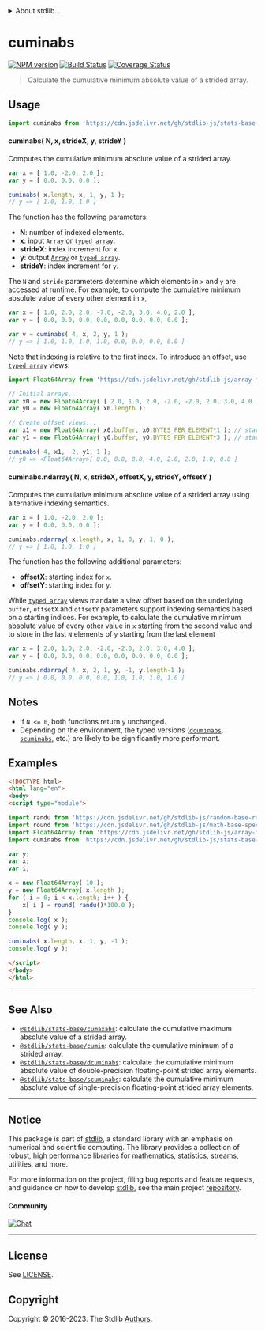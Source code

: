 <!--

@license Apache-2.0

Copyright (c) 2020 The Stdlib Authors.

Licensed under the Apache License, Version 2.0 (the "License");
you may not use this file except in compliance with the License.
You may obtain a copy of the License at

   http://www.apache.org/licenses/LICENSE-2.0

Unless required by applicable law or agreed to in writing, software
distributed under the License is distributed on an "AS IS" BASIS,
WITHOUT WARRANTIES OR CONDITIONS OF ANY KIND, either express or implied.
See the License for the specific language governing permissions and
limitations under the License.

-->


<details>
  <summary>
    About stdlib...
  </summary>
  <p>We believe in a future in which the web is a preferred environment for numerical computation. To help realize this future, we've built stdlib. stdlib is a standard library, with an emphasis on numerical and scientific computation, written in JavaScript (and C) for execution in browsers and in Node.js.</p>
  <p>The library is fully decomposable, being architected in such a way that you can swap out and mix and match APIs and functionality to cater to your exact preferences and use cases.</p>
  <p>When you use stdlib, you can be absolutely certain that you are using the most thorough, rigorous, well-written, studied, documented, tested, measured, and high-quality code out there.</p>
  <p>To join us in bringing numerical computing to the web, get started by checking us out on <a href="https://github.com/stdlib-js/stdlib">GitHub</a>, and please consider <a href="https://opencollective.com/stdlib">financially supporting stdlib</a>. We greatly appreciate your continued support!</p>
</details>

# cuminabs

[![NPM version][npm-image]][npm-url] [![Build Status][test-image]][test-url] [![Coverage Status][coverage-image]][coverage-url] <!-- [![dependencies][dependencies-image]][dependencies-url] -->

> Calculate the cumulative minimum absolute value of a strided array.

<section class="intro">

</section>

<!-- /.intro -->



<section class="usage">

## Usage

```javascript
import cuminabs from 'https://cdn.jsdelivr.net/gh/stdlib-js/stats-base-cuminabs@v0.1.0-esm/index.mjs';
```

#### cuminabs( N, x, strideX, y, strideY )

Computes the cumulative minimum absolute value of a strided array.

```javascript
var x = [ 1.0, -2.0, 2.0 ];
var y = [ 0.0, 0.0, 0.0 ];

cuminabs( x.length, x, 1, y, 1 );
// y => [ 1.0, 1.0, 1.0 ]
```

The function has the following parameters:

-   **N**: number of indexed elements.
-   **x**: input [`Array`][mdn-array] or [`typed array`][mdn-typed-array].
-   **strideX**: index increment for `x`.
-   **y**: output [`Array`][mdn-array] or [`typed array`][mdn-typed-array].
-   **strideY**: index increment for `y`.

The `N` and `stride` parameters determine which elements in `x` and `y` are accessed at runtime. For example, to compute the cumulative minimum absolute value of every other element in `x`,

```javascript
var x = [ 1.0, 2.0, 2.0, -7.0, -2.0, 3.0, 4.0, 2.0 ];
var y = [ 0.0, 0.0, 0.0, 0.0, 0.0, 0.0, 0.0, 0.0 ];

var v = cuminabs( 4, x, 2, y, 1 );
// y => [ 1.0, 1.0, 1.0, 1.0, 0.0, 0.0, 0.0, 0.0 ]
```

Note that indexing is relative to the first index. To introduce an offset, use [`typed array`][mdn-typed-array] views.

<!-- eslint-disable stdlib/capitalized-comments -->

```javascript
import Float64Array from 'https://cdn.jsdelivr.net/gh/stdlib-js/array-float64@esm/index.mjs';

// Initial arrays...
var x0 = new Float64Array( [ 2.0, 1.0, 2.0, -2.0, -2.0, 2.0, 3.0, 4.0 ] );
var y0 = new Float64Array( x0.length );

// Create offset views...
var x1 = new Float64Array( x0.buffer, x0.BYTES_PER_ELEMENT*1 ); // start at 2nd element
var y1 = new Float64Array( y0.buffer, y0.BYTES_PER_ELEMENT*3 ); // start at 4th element

cuminabs( 4, x1, -2, y1, 1 );
// y0 => <Float64Array>[ 0.0, 0.0, 0.0, 4.0, 2.0, 2.0, 1.0, 0.0 ]
```

#### cuminabs.ndarray( N, x, strideX, offsetX, y, strideY, offsetY )

Computes the cumulative minimum absolute value of a strided array using alternative indexing semantics.

```javascript
var x = [ 1.0, -2.0, 2.0 ];
var y = [ 0.0, 0.0, 0.0 ];

cuminabs.ndarray( x.length, x, 1, 0, y, 1, 0 );
// y => [ 1.0, 1.0, 1.0 ]
```

The function has the following additional parameters:

-   **offsetX**: starting index for `x`.
-   **offsetY**: starting index for `y`.

While [`typed array`][mdn-typed-array] views mandate a view offset based on the underlying `buffer`, `offsetX` and `offsetY` parameters support indexing semantics based on a starting indices. For example, to calculate the cumulative minimum absolute value of every other value in `x` starting from the second value and to store in the last `N` elements of `y` starting from the last element

```javascript
var x = [ 2.0, 1.0, 2.0, -2.0, -2.0, 2.0, 3.0, 4.0 ];
var y = [ 0.0, 0.0, 0.0, 0.0, 0.0, 0.0, 0.0, 0.0 ];

cuminabs.ndarray( 4, x, 2, 1, y, -1, y.length-1 );
// y => [ 0.0, 0.0, 0.0, 0.0, 1.0, 1.0, 1.0, 1.0 ]
```

</section>

<!-- /.usage -->

<section class="notes">

## Notes

-   If `N <= 0`, both functions return `y` unchanged.
-   Depending on the environment, the typed versions ([`dcuminabs`][@stdlib/stats/base/dcuminabs], [`scuminabs`][@stdlib/stats/base/scuminabs], etc.) are likely to be significantly more performant.

</section>

<!-- /.notes -->

<section class="examples">

## Examples

<!-- eslint no-undef: "error" -->

```html
<!DOCTYPE html>
<html lang="en">
<body>
<script type="module">

import randu from 'https://cdn.jsdelivr.net/gh/stdlib-js/random-base-randu@esm/index.mjs';
import round from 'https://cdn.jsdelivr.net/gh/stdlib-js/math-base-special-round@esm/index.mjs';
import Float64Array from 'https://cdn.jsdelivr.net/gh/stdlib-js/array-float64@esm/index.mjs';
import cuminabs from 'https://cdn.jsdelivr.net/gh/stdlib-js/stats-base-cuminabs@v0.1.0-esm/index.mjs';

var y;
var x;
var i;

x = new Float64Array( 10 );
y = new Float64Array( x.length );
for ( i = 0; i < x.length; i++ ) {
    x[ i ] = round( randu()*100.0 );
}
console.log( x );
console.log( y );

cuminabs( x.length, x, 1, y, -1 );
console.log( y );

</script>
</body>
</html>
```

</section>

<!-- /.examples -->

<section class="references">

</section>

<!-- /.references -->

<!-- Section for related `stdlib` packages. Do not manually edit this section, as it is automatically populated. -->

<section class="related">

* * *

## See Also

-   <span class="package-name">[`@stdlib/stats-base/cumaxabs`][@stdlib/stats/base/cumaxabs]</span><span class="delimiter">: </span><span class="description">calculate the cumulative maximum absolute value of a strided array.</span>
-   <span class="package-name">[`@stdlib/stats-base/cumin`][@stdlib/stats/base/cumin]</span><span class="delimiter">: </span><span class="description">calculate the cumulative minimum of a strided array.</span>
-   <span class="package-name">[`@stdlib/stats-base/dcuminabs`][@stdlib/stats/base/dcuminabs]</span><span class="delimiter">: </span><span class="description">calculate the cumulative minimum absolute value of double-precision floating-point strided array elements.</span>
-   <span class="package-name">[`@stdlib/stats-base/scuminabs`][@stdlib/stats/base/scuminabs]</span><span class="delimiter">: </span><span class="description">calculate the cumulative minimum absolute value of single-precision floating-point strided array elements.</span>

</section>

<!-- /.related -->

<!-- Section for all links. Make sure to keep an empty line after the `section` element and another before the `/section` close. -->


<section class="main-repo" >

* * *

## Notice

This package is part of [stdlib][stdlib], a standard library with an emphasis on numerical and scientific computing. The library provides a collection of robust, high performance libraries for mathematics, statistics, streams, utilities, and more.

For more information on the project, filing bug reports and feature requests, and guidance on how to develop [stdlib][stdlib], see the main project [repository][stdlib].

#### Community

[![Chat][chat-image]][chat-url]

---

## License

See [LICENSE][stdlib-license].


## Copyright

Copyright &copy; 2016-2023. The Stdlib [Authors][stdlib-authors].

</section>

<!-- /.stdlib -->

<!-- Section for all links. Make sure to keep an empty line after the `section` element and another before the `/section` close. -->

<section class="links">

[npm-image]: http://img.shields.io/npm/v/@stdlib/stats-base-cuminabs.svg
[npm-url]: https://npmjs.org/package/@stdlib/stats-base-cuminabs

[test-image]: https://github.com/stdlib-js/stats-base-cuminabs/actions/workflows/test.yml/badge.svg?branch=v0.1.0
[test-url]: https://github.com/stdlib-js/stats-base-cuminabs/actions/workflows/test.yml?query=branch:v0.1.0

[coverage-image]: https://img.shields.io/codecov/c/github/stdlib-js/stats-base-cuminabs/main.svg
[coverage-url]: https://codecov.io/github/stdlib-js/stats-base-cuminabs?branch=main

<!--

[dependencies-image]: https://img.shields.io/david/stdlib-js/stats-base-cuminabs.svg
[dependencies-url]: https://david-dm.org/stdlib-js/stats-base-cuminabs/main

-->

[chat-image]: https://img.shields.io/gitter/room/stdlib-js/stdlib.svg
[chat-url]: https://app.gitter.im/#/room/#stdlib-js_stdlib:gitter.im

[stdlib]: https://github.com/stdlib-js/stdlib

[stdlib-authors]: https://github.com/stdlib-js/stdlib/graphs/contributors

[umd]: https://github.com/umdjs/umd
[es-module]: https://developer.mozilla.org/en-US/docs/Web/JavaScript/Guide/Modules

[deno-url]: https://github.com/stdlib-js/stats-base-cuminabs/tree/deno
[umd-url]: https://github.com/stdlib-js/stats-base-cuminabs/tree/umd
[esm-url]: https://github.com/stdlib-js/stats-base-cuminabs/tree/esm
[branches-url]: https://github.com/stdlib-js/stats-base-cuminabs/blob/main/branches.md

[stdlib-license]: https://raw.githubusercontent.com/stdlib-js/stats-base-cuminabs/main/LICENSE

[mdn-array]: https://developer.mozilla.org/en-US/docs/Web/JavaScript/Reference/Global_Objects/Array

[mdn-typed-array]: https://developer.mozilla.org/en-US/docs/Web/JavaScript/Reference/Global_Objects/TypedArray

<!-- <related-links> -->

[@stdlib/stats/base/cumaxabs]: https://github.com/stdlib-js/stats-base-cumaxabs/tree/esm

[@stdlib/stats/base/cumin]: https://github.com/stdlib-js/stats-base-cumin/tree/esm

[@stdlib/stats/base/dcuminabs]: https://github.com/stdlib-js/stats-base-dcuminabs/tree/esm

[@stdlib/stats/base/scuminabs]: https://github.com/stdlib-js/stats-base-scuminabs/tree/esm

<!-- </related-links> -->

</section>

<!-- /.links -->
